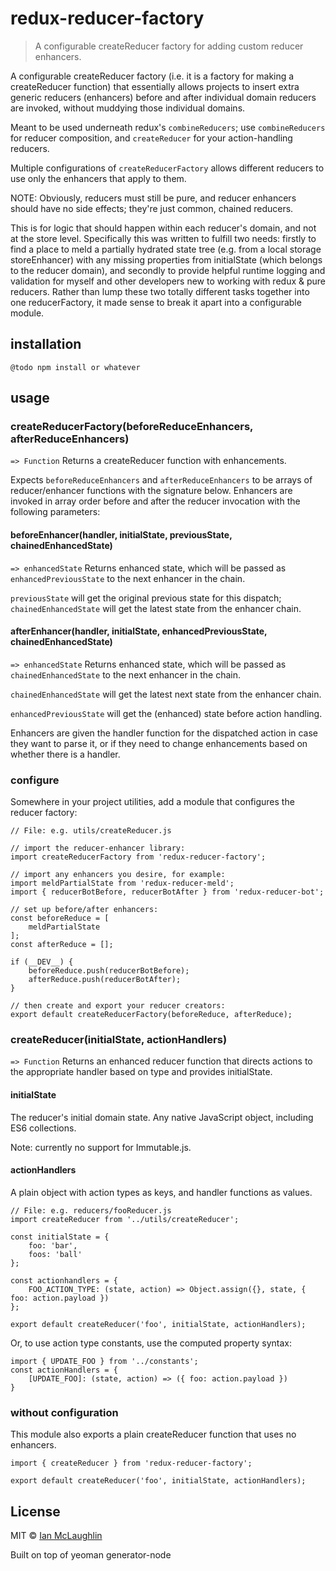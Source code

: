 
# redux-reducer-factory
> A configurable createReducer factory for adding custom reducer enhancers.

A configurable createReducer factory (i.e. it is a factory for making a createReducer function) that essentially allows projects to insert extra generic reducers (enhancers) before and after individual domain reducers are invoked, without muddying those individual domains.

Meant to be used underneath redux's `combineReducers`; use `combineReducers` for reducer composition, and `createReducer` for your action-handling reducers.

Multiple configurations of `createReducerFactory` allows different reducers to use only the enhancers that apply to them.

NOTE: Obviously, reducers must still be pure, and reducer enhancers should have no side effects; they're just common, chained reducers.

This is for logic that should happen within each reducer's domain, and not at the store level. Specifically this was written to fulfill two needs: firstly to find a place to meld a partially hydrated state tree (e.g. from a local storage storeEnhancer) with any missing properties from initialState (which belongs to the reducer domain), and secondly to provide helpful runtime logging and validation for myself and other developers new to working with redux & pure reducers. Rather than lump these two totally different tasks together into one reducerFactory, it made sense to break it apart into a configurable module.

## installation

```
@todo npm install or whatever
```

## usage

### createReducerFactory(beforeReduceEnhancers, afterReduceEnhancers)
`=> Function` Returns a createReducer function with enhancements.

Expects `beforeReduceEnhancers` and `afterReduceEnhancers` to be arrays of reducer/enhancer functions with the signature below. Enhancers are invoked in array order before and after the reducer invocation with the following parameters:
#### beforeEnhancer(handler, initialState, previousState, chainedEnhancedState)
`=> enhancedState` Returns enhanced state, which will be passed as `enhancedPreviousState` to the next enhancer in the chain.

`previousState` will get the original previous state for this dispatch; `chainedEnhancedState` will get the latest state from the enhancer chain.
#### afterEnhancer(handler, initialState, enhancedPreviousState, chainedEnhancedState)
`=> enhancedState` Returns enhanced state, which will be passed as `chainedEnhancedState` to the next enhancer in the chain.

`chainedEnhancedState` will get the latest next state from the enhancer chain.

`enhancedPreviousState` will get the (enhanced) state before action handling.

Enhancers are given the handler function for the dispatched action in case they want to parse it, or if they need to change enhancements based on whether there is a handler.

### configure

Somewhere in your project utilities, add a module that configures the reducer factory:

```
// File: e.g. utils/createReducer.js

// import the reducer-enhancer library:
import createReducerFactory from 'redux-reducer-factory';

// import any enhancers you desire, for example:
import meldPartialState from 'redux-reducer-meld';
import { reducerBotBefore, reducerBotAfter } from 'redux-reducer-bot';

// set up before/after enhancers:
const beforeReduce = [
	meldPartialState
];
const afterReduce = [];

if (__DEV__) {
	beforeReduce.push(reducerBotBefore);
	afterReduce.push(reducerBotAfter);
}

// then create and export your reducer creators:
export default createReducerFactory(beforeReduce, afterReduce);
```


### createReducer(initialState, actionHandlers)
`=> Function`
Returns an enhanced reducer function that directs actions to the appropriate handler based on type and provides initialState.

#### initialState
The reducer's initial domain state. Any native JavaScript object, including ES6 collections.

Note: currently no support for Immutable.js.

#### actionHandlers
A plain object with action types as keys, and handler functions as values.


```
// File: e.g. reducers/fooReducer.js
import createReducer from '../utils/createReducer';

const initialState = {
	foo: 'bar',
    foos: 'ball'
};

const actionhandlers = {
	FOO_ACTION_TYPE: (state, action) => Object.assign({}, state, { foo: action.payload })
};

export default createReducer('foo', initialState, actionHandlers);
```

Or, to use action type constants, use the computed property syntax:
```
import { UPDATE_FOO } from '../constants';
const actionHandlers = {
    [UPDATE_FOO]: (state, action) => ({ foo: action.payload })
}

```

### without configuration

This module also exports a plain createReducer function that uses no enhancers.
```
import { createReducer } from 'redux-reducer-factory';

export default createReducer('foo', initialState, actionHandlers);
```

## License

MIT © [Ian McLaughlin](mclauia.com)

Built on top of yeoman generator-node